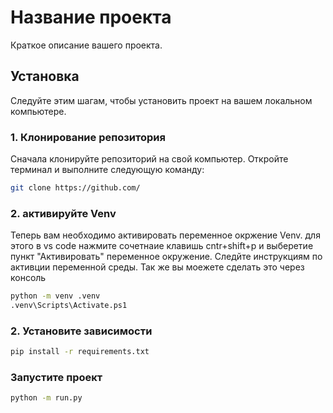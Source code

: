 # Название проекта

Краткое описание вашего проекта.

## Установка

Следуйте этим шагам, чтобы установить проект на вашем локальном компьютере.

### 1. Клонирование репозитория

Сначала клонируйте репозиторий на свой компьютер. Откройте терминал и выполните следующую команду:

```bash
git clone https://github.com/

```

### 2. активируйте Venv
Теперь вам необходимо активировать переменное окржение Venv.
для этого в vs code нажмите сочетнаие клавишь cntr+shift+p и выберетие пункт "Активировать" переменное окружение.
Следйте инструкциям по активции переменной среды.
Так же вы моежете сделать это через консоль
```bash
python -m venv .venv
.venv\Scripts\Activate.ps1
```

### 2. Установите зависимости
```bash
pip install -r requirements.txt
```

### Запустите проект
```bash
python -m run.py
```
